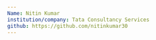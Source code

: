 ```yaml
---
Name: Nitin Kumar
institution/company: Tata Consultancy Services
github: https://github.com/nitinkumar30
---
```


